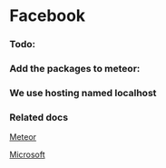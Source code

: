 # Facebook
### Todo:
### Add the packages to meteor:

### We use hosting named localhost 
### Related docs
[Meteor](http://docs.meteor.com/api/accounts.html#Meteor-loginWith<ExternalService>)

[Microsoft](https://apps.dev.microsoft.com/#/appList)
